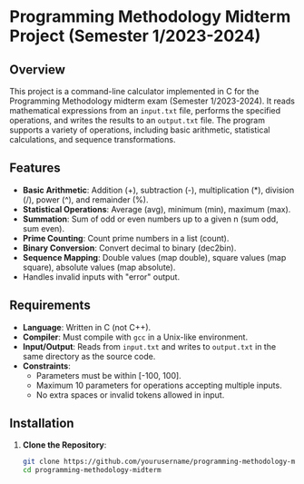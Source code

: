 # Programming Methodology Midterm Project (Semester 1/2023-2024)

## Overview
This project is a command-line calculator implemented in C for the Programming Methodology midterm exam (Semester 1/2023-2024). It reads mathematical expressions from an `input.txt` file, performs the specified operations, and writes the results to an `output.txt` file. The program supports a variety of operations, including basic arithmetic, statistical calculations, and sequence transformations.

## Features
- **Basic Arithmetic**: Addition (+), subtraction (-), multiplication (*), division (/), power (^), and remainder (%).
- **Statistical Operations**: Average (avg), minimum (min), maximum (max).
- **Summation**: Sum of odd or even numbers up to a given n (sum odd, sum even).
- **Prime Counting**: Count prime numbers in a list (count).
- **Binary Conversion**: Convert decimal to binary (dec2bin).
- **Sequence Mapping**: Double values (map double), square values (map square), absolute values (map absolute).
- Handles invalid inputs with "error" output.

## Requirements
- **Language**: Written in C (not C++).
- **Compiler**: Must compile with `gcc` in a Unix-like environment.
- **Input/Output**: Reads from `input.txt` and writes to `output.txt` in the same directory as the source code.
- **Constraints**:
  - Parameters must be within [-100, 100].
  - Maximum 10 parameters for operations accepting multiple inputs.
  - No extra spaces or invalid tokens allowed in input.

## Installation
1. **Clone the Repository**:
   ```bash
   git clone https://github.com/yourusername/programming-methodology-midterm.git
   cd programming-methodology-midterm
